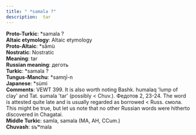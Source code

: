 ```yaml
---
title: " *samala ?"
description:  tar
---
```


<strong>Proto-Turkic</strong>:  *samala ?<br>
<strong>Altaic etymology</strong>:  Altaic etymology<br>
<strong> Proto-Altaic</strong>:  *sằmù<br>
<strong>Nostratic</strong>:  Nostratic<br>
<strong>Meaning</strong>:  tar<br>
<strong>Russian meaning</strong>:  деготь<br>
<strong>Turkic</strong>:  *samala ?<br>
<strong>Tungus-Manchu</strong>:  *samŋī-n<br>
<strong>Japanese</strong>:  *sùmì<br>
<strong>Comments</strong>:  VEWT 399. It is also worth noting Bashk. humalaq 'lump of clay' and Tat. sumala 'tar' (possibly < Chuv.). Федотов 2, 23-24. The word is attested quite late and is usually regarded as borrowed < Russ. смола. This might be true, but let us note that no other Russian words were hitherto discovered in Chagatai.<br>
<strong>Middle Turkic</strong>:  samla, samala (MA, AH, CCum.)<br>
<strong>Chuvash</strong>:  sъʷmala<br>



